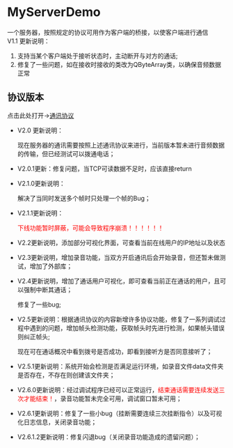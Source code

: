 # MyServerDemo
一个服务器，按照规定的协议可用作为客户端的桥接，以使客户端进行通信  
V1.1 更新说明：

1. 支持当某个客户端处于接听状态时，主动断开与对方的通话;
1. 修复了一些问题，如在接收时接收的类改为QByteArray类，以确保音频数据正常



## 协议版本

点击此处打开->[通讯协议](./系统文档/通讯协议.md)

- V2.0 更新说明：

  现在服务器的通讯需要按照上述通讯协议来进行，当前版本暂未进行音频数据的传输，但已经测试可以拨通电话；

- V2.0.1更新：修复问题，当TCP可读数据不足时，应该直接return

- V2.1.0更新说明：

  解决了当同时发送多个帧时只处理一个帧的Bug；

- V2.1.1更新说明：

  <span style="color:red;">下线功能暂时屏蔽，可能会导致程序崩溃！！！！！！</span>

- V2.2更新说明，添加部分可视化界面，可查看当前在线用户的IP地址以及状态

- V2.3更新说明，增加录音功能，当双方开启通讯后会开始录音，但还暂未做测试，增加了外部库；

- V2.4更新说明，增加了通话用户可视化，即可查看当前正在通话的用户，且可以强制中断其通话；

  修复了一些bug;

- V2.5更新说明：根据通讯协议的内容新增许多协议功能，修复了一系列调试过程中遇到的问题，增加帧头检测功能，获取帧头时先进行检测，如果帧头错误则纠正帧头;

  现在可在通话概况中看到拨号是否成功，即看到接听方是否同意接听了；

- V2.5.1更新说明：系统开始会检测是否满足运行环境，如录音文件data文件夹是否存在，不存在则创建该文件夹；

- V2.6.0更新说明：经过调试程序已经可以正常运行，<span style="color:red;">结束通话需要连续发送三次才能结束！</span>，录音功能暂未完全可用，调试窗口暂未可用；

- V2.6.1更新说明：修复了一些小bug（挂断需要连续三次挂断指令）以及可视化日志信息，关闭录音功能；

- V2.6.1.2更新说明：修复闪退bug（关闭录音功能造成的遗留问题）；


